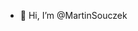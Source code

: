 - 👋 Hi, I’m @MartinSouczek

<!---
MartinSouczek/MartinSouczek is a ✨ special ✨ repository because its `README.md` (this file) appears on your GitHub profile.
You can click the Preview link to take a look at your changes.
--->
